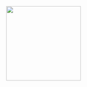<img src ="![my class3](https://user-images.githubusercontent.com/44739319/71762495-aac99880-2f02-11ea-806e-ee046f5082e6.jpeg)" height=200px widht = 300px> 
